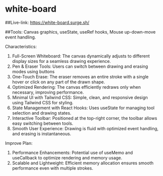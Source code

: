 ﻿# white-board

##Live-link: https://white-board.surge.sh/

##Tools:
Canvas graphics, useState, useRef hooks, Mouse up-down-move event handling.


Characteristics: 
1. Full-Screen Whiteboard: The canvas dynamically adjusts to different display sizes for a seamless drawing experience.
2. Pen & Eraser Tools: Users can switch between drawing and erasing modes using buttons
3. One-Touch Erase: The eraser removes an entire stroke with a single hover or click on any part of the drawn shape.
4. Optimized Rendering: The canvas efficiently redraws only when necessary, improving performance.
5. Minimal UI with Tailwind CSS: Simple, clean, and responsive design using Tailwind CSS for styling.
6. State Management with React Hooks: Uses useState for managing tool selection and drawing states.
7. Interactive Toolbar: Positioned at the top-right corner, the toolbar allows easy switching between tools.
8. Smooth User Experience: Drawing is fluid with optimized event handling, and erasing is instantaneous.

Improve Plan:
1. Performance Enhancements: Potential use of useMemo and useCallback to optimize rendering and memory usage.
2. Scalable and Lightweight: Efficient memory allocation ensures smooth performance even with multiple strokes.

